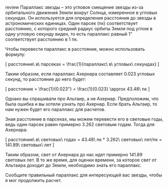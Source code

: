 review
Параллакс звезды – это угловое смещение звезды из-за орбитального движения Земли вокруг Солнца, измеренное в угловых секундах. Он используется для определения расстояния до звезды в астрономических единицах. Один парсек (пк) соответствует расстоянию, с которого средний радиус орбиты Земли под углом в одну угловую секунду виден, то есть параллакс равный 1" соответствует расстоянию в 1 пк.

Чтобы перевести параллакс в расстояние, можно использовать формулу:

\[ расстояние\ в\ парсеках = \frac{1}{параллакс\ в\ угловых\ секундах} \]

Таким образом, если параллакс Ахернара составляет 0.023 угловых секунд, то расстояние до него будет:

\[ расстояние = \frac{1}{0.023"} = \frac{1}{0.023} \approx 43.48\ пк \]

Однако вы спрашивали про Альтаир, а не Ахернар. Предположим, что была ошибка и вы хотели узнать про Ахернар. Если брать Альтаир, то нам нужен будет его параллакс для расчетов.

Зная расстояние в парсеках, мы можем перевести его в световые годы, ведь один парсек равен примерно 3.262 световым годам. Тогда для Ахернара:

\[ расстояние\ в\ световых\ годах = 43.48\ пк * 3.262\ световых\ лет/пк = 141.89\ световых\ лет \]

Таким образом, свет от Ахернара до нас идет примерно 141.89 световых лет. В то же время, для оценки времени, за которое свет от Альтаира доходит до Земли, необходимо знать его параллакс.

Сообщите правильный параллакс для интересующей вас звезды, чтобы я мог продолжить расчет.
